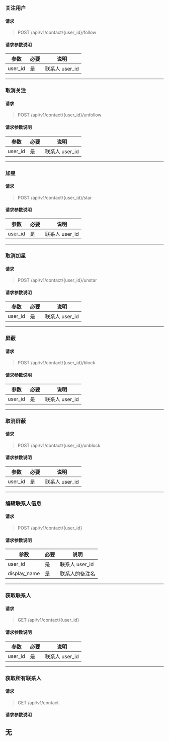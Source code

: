 ### 关注用户
#### 请求
> POST /api/v1/contact/{user_id}/follow

#### 请求参数说明
| 参数 | 必要 | 说明 |
| ------------- | ------------- | ----- |
| user_id | 是 | 联系人 user_id |
----

### 取消关注
#### 请求
> POST /api/v1/contact/{user_id}/unfollow

#### 请求参数说明
| 参数 | 必要 | 说明 |
| ------------- | ------------- | ----- |
| user_id | 是 | 联系人 user_id |
----

### 加星
#### 请求
> POST /api/v1/contact/{user_id}/star

#### 请求参数说明
| 参数 | 必要 | 说明 |
| ------------- | ------------- | ----- |
| user_id | 是 | 联系人 user_id |
----

### 取消加星
#### 请求
> POST /api/v1/contact/{user_id}/unstar

#### 请求参数说明
| 参数 | 必要 | 说明 |
| ------------- | ------------- | ----- |
| user_id | 是 | 联系人 user_id |
----

### 屏蔽
#### 请求
> POST /api/v1/contact/{user_id}/block

#### 请求参数说明
| 参数 | 必要 | 说明 |
| ------------- | ------------- | ----- |
| user_id | 是 | 联系人 user_id |
----

### 取消屏蔽
#### 请求
> POST /api/v1/contact/{user_id}/unblock

#### 请求参数说明
| 参数 | 必要 | 说明 |
| ------------- | ------------- | ----- |
| user_id | 是 | 联系人 user_id |
----

### 编辑联系人信息
#### 请求
> POST /api/v1/contact/{user_id}

#### 请求参数说明
| 参数 | 必要 | 说明 |
| ------------- | ------------- | ----- |
| user_id | 是 | 联系人 user_id |
| display_name | 是 | 联系人的备注名 |
----

### 获取联系人
#### 请求
> GET /api/v1/contact/{user_id}

#### 请求参数说明
| 参数 | 必要 | 说明 |
| ------------- | ------------- | ----- |
| user_id | 是 | 联系人 user_id |
----

### 获取所有联系人
#### 请求
> GET /api/v1/contact

#### 请求参数说明
无
----